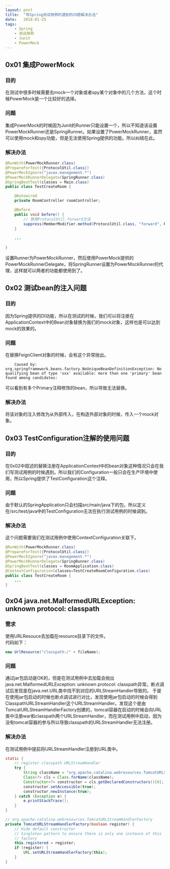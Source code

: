 ```yaml
---
layout: post
title:  "写Spring测试用例时遇到的问题解决办法"
date:   2018-01-25
tags:
    - Spring
    - 测试用例
    - Junit
    - PowerMock
---
```


## 0x01 集成PowerMock

### 目的
在测试中很多时候需要去mock一个对象或者spy某个对象中的几个方法，这个时候PowerMock是一个比较好的选择。

### 问题
集成PowerMock的时候因为Junit的Runner只能设置一个，所以不知道该设置PowerMockRunner还是SpringRunner。如果设置了PowerMockRunner，虽然可以使用mock和spy功能，但是无法使用Spring提供的功能。所以纠结在此。

### 解决办法
```java
@RunWith(PowerMockRunner.class)
@PrepareForTest({ProtocolUtil.class})
@PowerMockIgnore("javax.management.*")
@PowerMockRunnerDelegate(SpringRunner.class)
@SpringBootTest(classes = Main.class)
public class TestCreateRoom {

    @Autowired
    private RoomController roomController;

    @Before
    public void before() {
		// 禁用ProtocolUtil.forward方法
        suppress(MemberModifier.method(ProtocolUtil.class, "forward", RestTemplate.class, Long.class, ForwardProtocol.class));
    }
	
	...
	
}
```
设置Runner为PowerMockRunner，然后使用PowerMock提供的PowerMockRunnerDelegate，将SpringRunner设置为PowerMockRunner的代理，这样就可以两者的功能都使用到了。


## 0x02 测试bean的注入问题

### 目的
因为Spring提供的DI功能，所以在测试的时候，我们可以将注册在ApplicationContext中的Bean对象替换为我们的mock对象，这样也是可以达到mock的效果的。

### 问题
在替换FeignClient对象的时候，会有这个异常抛出。
			
		Caused by: org.springframework.beans.factory.NoUniqueBeanDefinitionException: No qualifying bean of type 'xxx' available: more than one 'primary' bean found among candidates: 
		
可以看到有多个Primary注释修饰的bean，所以导致无法替换。

### 解决办法
将该对象的注入修改为从外部传入，在构造外部对象的时候，传入一个mock对象。

## 0x03 TestConfiguration注解的使用问题
### 目的
在0x02中叙述的替换注册在ApplicationContext中的bean对象这种情况只会在我们写测试用例的时候遇到。所以我们的Configuration一般只会在生产环境中使用，所以Spring提供了TestConfiguration这个注释。

### 问题
由于默认的SpringApplication只会扫描src/main/java下的包，所以定义在/src/test/java中的TestConfiguration无法在执行测试用例的时候调到。

### 解决办法
这个问题需要我们在测试用例中使用ContextConfiguration关联下。
```java
@RunWith(PowerMockRunner.class)
@PrepareForTest({ProtocolUtil.class})
@PowerMockIgnore("javax.management.*")
@PowerMockRunnerDelegate(SpringRunner.class)
@SpringBootTest(classes = RoomApplication.class)
@ContextConfiguration(classes=TestCreateRoomConfiguration.class)
public class TestCreateRoom {
	...
}
```

## 0x04 java.net.MalformedURLException: unknown protocol: classpath
### 需求
使用URLResouce去加载在resource目录下的文件。<br>
代码如下：
```java
new UrlResource("classpath:/" + fileName);
```

### 问题
通过jar包启动是OK的，但是在测试用例中去加载会抛出java.net.MalformedURLException: unknown protocol: classpath异常。断点调试后发现是在java.net.URL类中找不到对应的URLStreamHandler导致的。
于是在使用jar包启动的时候也断点调试进行对比，发现使用jar包启动的时候会得到ClasspathURLStreamHandler这个URLStreamHandler。发现这个是由TomcatURLStreamHandlerFactory创建的，tomcat容器在启动的时候会向URL类中注册war和classpath两个URLStreamHandler，而在测试用例中启动，因为没有tomcat容器的参与所以导致classpath的URLStreamHandler无法注册。

### 解决办法
在测试用例中提前将URLStreamHandler注册到URL类中。
```java
static {
	// register classpath URLStreamHandler
	try {
		String className = "org.apache.catalina.webresources.TomcatURLStreamHandlerFactory";
		Class<?> cls = Class.forName(className);
		Constructor<?> constructor = cls.getDeclaredConstructors()[0];
		constructor.setAccessible(true);
		constructor.newInstance(true);
	} catch (Exception e) {
		e.printStackTrace();
	}
}

// org.apache.catalina.webresources.TomcatURLStreamHandlerFactory
private TomcatURLStreamHandlerFactory(boolean register) {
	// Hide default constructor
	// Singleton pattern to ensure there is only one instance of this
	// factory
	this.registered = register;
	if (register) {
		URL.setURLStreamHandlerFactory(this);
	}
}
```